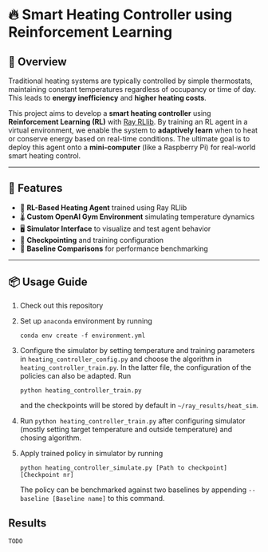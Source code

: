 # 🔥 Smart Heating Controller using Reinforcement Learning

## 🚀 Overview

Traditional heating systems are typically controlled by simple thermostats, maintaining constant temperatures regardless of occupancy or time of day. This leads to **energy inefficiency** and **higher heating costs**.

This project aims to develop a **smart heating controller** using **Reinforcement Learning (RL)** with [Ray RLlib](https://ray.readthedocs.io/en/latest/index.html). By training an RL agent in a virtual environment, we enable the system to **adaptively learn** when to heat or conserve energy based on real-time conditions. The ultimate goal is to deploy this agent onto a **mini-computer** (like a Raspberry Pi) for real-world smart heating control.

---

## 🧰 Features

- 🧠 **RL-Based Heating Agent** trained using Ray RLlib
- 🌡️ **Custom OpenAI Gym Environment** simulating temperature dynamics
- 🖥️ **Simulator Interface** to visualize and test agent behavior
- 💾 **Checkpointing** and training configuration
- 🔬 **Baseline Comparisons** for performance benchmarking

---

## 📦 Usage Guide
 1. Check out this repository
 2. Set up `anaconda` environment by running 

    `conda env create -f environment.yml`

 3. Configure the simulator by setting temperature and training parameters in `heating_controller_config.py` and choose the algorithm in `heating_controller_train.py`. In the latter file, the configuration of the policies can also be adapted. Run

    `python heating_controller_train.py`

    and the checkpoints will be stored by default in `~/ray_results/heat_sim`.

 3. Run `python heating_controller_train.py` after configuring simulator (mostly setting target temperature and outside temperature) and chosing algorithm.
 4. Apply trained policy in simulator by running 

    `python heating_controller_simulate.py [Path to checkpoint] [Checkpoint nr]`

    The policy can be benchmarked against two baselines by appending `--baseline [Baseline name]` to this command.

## Results
`TODO`



